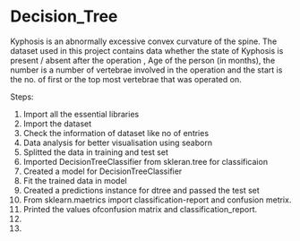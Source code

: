 # Decision_Tree

Kyphosis is  an abnormally excessive convex curvature of the spine. 
The dataset used in this project contains data whether the state of Kyphosis is present / absent after the operation , Age of the person (in months), the number is a number of vertebrae involved in the operation and the start is the no. of first or the top most vertebrae that was operated on.

Steps:
1. Import all the essential libraries
2. Import the dataset
3. Check the information of dataset like no of entries
4. Data analysis for better visualisation using seaborn 
5. Splitted the data in training and test set
6. Imported DecisionTreeClassifier from skleran.tree for classificaion
7. Created a model for DecisionTreeClassifier
8. Fit the trained data in model
9. Created a predictions instance for dtree and passed the test set
10. From sklearn.maetrics import classification-report and confusion metrix.
11. Printed the values ofconfusion matrix and classification_report.
12.  
13.                                                                                                                                                                           
